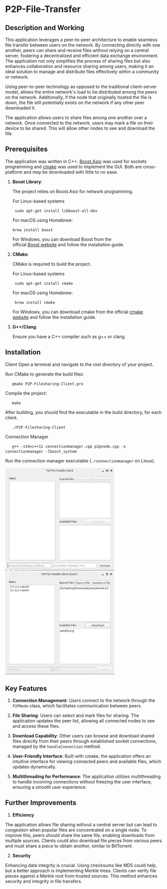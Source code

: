 # P2P-File-Transfer

## Description and Working

This application leverages a peer-to-peer architecture to enable seamless file transfer between users on the network. By connecting directly with one another, peers can share and receive files without relying on a central server, fostering a decentralized and efficient data exchange environment. The application not only simplifies the process of sharing files but also enhances collaboration and resource sharing among users, making it an ideal solution to manage and distribute files effectively within a community or network.

Using peer-to-peer technology as opposed to the traditional client-server model, allows the entire network's load to be distributed among the peers on the network. Additionally, if the node that originally hosted the file is down, the file still potentially exists on the network if any other peer downloaded it.

The application allows users to share files among one another over a network. Once connected to the network, users may mark a file on their device to be shared. This will allow other nodes to see and download the file.

## Prerequisites

The application was written in C++. [Boost.Asio](http://www.boost.org/users/download/ "Boost.Asio") was used for sockets programming and [cmake](https://cmake.org/download/) was used to implement the GUI. Both are cross-platform and may be downloaded with little to no ease. 

1. **Boost Library**:

    The project relies on Boost.Asio for network programming.
   
    For Linux-based systems
   
        sudo apt-get install libboost-all-dev

   For macOS using Homebrew:
   
       brew install boost

   For Windows, you can download Boost from the official [Boost website](https://www.boost.org/) and follow the installation guide.

2. **CMake**:

    CMake is required to build the project.
  
    For Linux-based systems
   
        sudo apt-get install cmake

    For macOS using Homebrew:
   
        brew install cmake

    For Windows, you can download cmake from the official [cmake website](https://cmake.org/download/) and follow the installation guide.

3. **G++/Clang**:

    Ensure you have a C++ compiler such as g++ or clang.

## Installation

Client
   Open a terminal and navigate to the root directory of your project.

   Run CMake to generate the build files:

       qmake P2P-Filesharing-Client.pro
   
   Compile the project:

       make
   
   After building, you should find the executable in the build directory, for each client.

       ./P2P-Filesharing-Client

Connection Manager 

       g++ -std=c++11 connectionmanager.cpp p2pnode.cpp -o connectionmanager -lboost_system
       
Run the connection manager executable (`./connectionmanager` on Linux).


<img src="img/ss1.jpg" alt="drawing" width="350px"/> <img src="img/ss2.jpg" alt="drawing" width="350px"/> 


## Key Features

1. **Connection Management**: Users connect to the network through the `P2PNode` class, which facilitates communication between peers.

2. **File Sharing**: Users can select and mark files for sharing. The application updates the peer list, allowing all connected nodes to see and access these files.

3. **Download Capability**: Other users can browse and download shared files directly from their peers through established socket connections, managed by the `handleConnection` method.

4. **User-Friendly Interface**: Built with cmake, the application offers an intuitive interface for viewing connected peers and available files, which updates dynamically.

5. **Multithreading for Performance**: The application utilizes multithreading to handle incoming connections without freezing the user interface, ensuring a smooth user experience.

## Further Improvements

1. **Efficiency**

The application allows file sharing without a central server but can lead to congestion when popular files are concentrated on a single node. To improve this, peers should share the same file, enabling downloads from multiple sources. Clients could also download file pieces from various peers and must share a piece to obtain another, similar to BitTorrent.

2. **Security**

Enhancing data integrity is crucial. Using checksums like MD5 could help, but a better approach is implementing Merkle trees. Clients can verify file pieces against a Merkle root from trusted sources. This method enhances security and integrity in file transfers.

